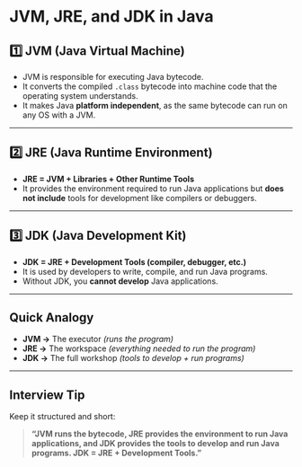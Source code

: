 # JVM, JRE, and JDK in Java

## 1️⃣ JVM (Java Virtual Machine)

- JVM is responsible for executing Java bytecode.  
- It converts the compiled `.class` bytecode into machine code that the operating system understands.  
- It makes Java **platform independent**, as the same bytecode can run on any OS with a JVM.

---

## 2️⃣ JRE (Java Runtime Environment)

- **JRE = JVM + Libraries + Other Runtime Tools**  
- It provides the environment required to run Java applications but **does not include** tools for development like compilers or debuggers.

---

## 3️⃣ JDK (Java Development Kit)

- **JDK = JRE + Development Tools (compiler, debugger, etc.)**  
- It is used by developers to write, compile, and run Java programs.  
- Without JDK, you **cannot develop** Java applications.

---

## Quick Analogy

- **JVM →** The executor *(runs the program)*  
- **JRE →** The workspace *(everything needed to run the program)*  
- **JDK →** The full workshop *(tools to develop + run programs)*

---

## Interview Tip

Keep it structured and short:

> **“JVM runs the bytecode, JRE provides the environment to run Java applications, and JDK provides the tools to develop and run Java programs. JDK = JRE + Development Tools.”**
